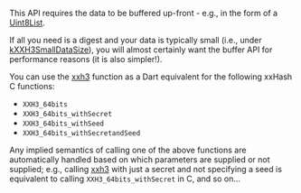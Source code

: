 This API requires the data to be buffered up-front - e.g., in the form of a
[Uint8List][].

If all you need is a digest and your data is typically small (i.e., under
[kXXH3SmallDataSize][]), you will almost certainly want the buffer API for
performance reasons (it is also simpler!).

You can use the [xxh3][] function as a Dart equivalent for the following
xxHash C functions:

- `XXH3_64bits`
- `XXH3_64bits_withSecret`
- `XXH3_64bits_withSeed`
- `XXH3_64bits_withSecretandSeed`

Any implied semantics of calling one of the above functions are automatically
handled based on which parameters are supplied or not supplied; e.g., calling
[xxh3][] with just a secret and not specifying a seed is equivalent to calling
`XXH3_64bits_withSecret` in C, and so on...

[Uint8List]: https://api.dart.dev/stable/dart-typed_data/Uint8List-class.html
[kXXH3SmallDataSize]: https://pub.dev/documentation/xxh3/latest/xxh3/kXXH3SmallDataSize-constant.html
[xxh3]: https://pub.dev/documentation/xxh3/latest/xxh3/xxh3.html
